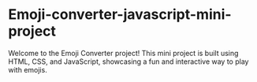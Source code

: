 # Emoji-converter-javascript-mini-project
Welcome to the Emoji Converter project! This mini project is built using HTML, CSS, and JavaScript, showcasing a fun and interactive way to play with emojis.

